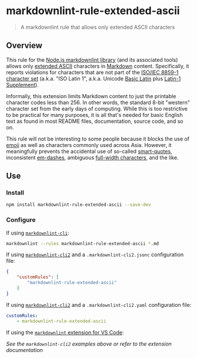 # markdownlint-rule-extended-ascii

> A markdownlint rule that allows only extended ASCII characters

## Overview

This rule for the [Node.js markdownlint library][markdownlint] (and its
associated tools) allows only [extended ASCII][extended-ascii] characters in
[Markdown][markdown] content. Specifically, it reports violations for
characters that are not part of the [ISO/IEC 8859-1 character set][8859-1]
(a.k.a. "ISO Latin 1", a.k.a. Unicode [Basic Latin][basic-latin] plus
[Latin-1 Supplement][latin-1]).

Informally, this extension limits Markdown content to just the printable
character codes less than 256. In other words, the standard 8-bit "western"
character set from the early days of computing. While this is too restrictive to
be practical for many purposes, it is all that's needed for basic English text
as found in most README files, documentation, source code, and so on.

This rule will not be interesting to some people because it blocks the use of
[emoji][emoji] as well as characters commonly used across Asia. However, it
meaningfully prevents the accidental use of so-called
[smart-quotes][smart-quotes], inconsistent [em-dashes][em-dash], ambiguous
[full-width characters][full-width], and the like.

## Use

### Install

```bash
npm install markdownlint-rule-extended-ascii --save-dev
```

### Configure

If using [`markdownlint-cli`][markdownlint-cli]:

```bash
markdownlint --rules markdownlint-rule-extended-ascii *.md
```

If using [`markdownlint-cli2`][markdownlint-cli2] and a
`.markdownlint-cli2.jsonc` configuration file:

```json
{
    "customRules": [
        "markdownlint-rule-extended-ascii"
    ]
}
```

If using [`markdownlint-cli2`][markdownlint-cli2] and a
`.markdownlint-cli2.yaml` configuration file:

```yaml
customRules:
    - markdownlint-rule-extended-ascii
```

If using the [`markdownlint` extension for VS Code][vscode-markdownlint]:

*See the `markdownlint-cli2` examples above or refer to the extension
documentation*

[8859-1]: https://en.wikipedia.org/wiki/ISO/IEC_8859-1
[basic-latin]: https://en.wikipedia.org/wiki/Basic_Latin_(Unicode_block)
[em-dash]: https://en.wikipedia.org/wiki/Dash#Em_dash
[emoji]: https://en.wikipedia.org/wiki/Emoji
[extended-ascii]: https://en.wikipedia.org/wiki/Extended_ASCII
[full-width]: https://en.wikipedia.org/wiki/Halfwidth_and_fullwidth_forms
[latin-1]: https://en.wikipedia.org/wiki/Latin-1_Supplement
[markdown]: https://en.wikipedia.org/wiki/Markdown
[markdownlint]: https://github.com/DavidAnson/markdownlint
[markdownlint-cli]: https://github.com/igorshubovych/markdownlint-cli
[markdownlint-cli2]: https://github.com/DavidAnson/markdownlint-cli2
[smart-quotes]: https://en.wikipedia.org/wiki/Quotation_marks_in_English#Smart_quotes
[vscode-markdownlint]: https://marketplace.visualstudio.com/items?itemName=DavidAnson.vscode-markdownlint

